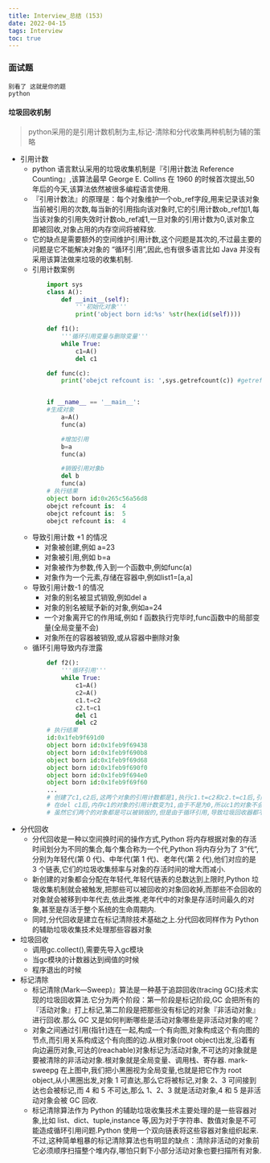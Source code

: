 ```yaml
---
title: Interview_总结 (153)
date: 2022-04-15
tags: Interview
toc: true
---
```


### 面试题
    别看了 这就是你的题
    python

<!-- more -->

#### 垃圾回收机制
> python采用的是引用计数机制为主,标记-清除和分代收集两种机制为辅的策略
- 引用计数
    * python 语言默认采用的垃圾收集机制是『引用计数法 Reference Counting』,该算法最早 George E. Collins 在 1960 的时候首次提出,50 年后的今天,该算法依然被很多编程语言使用.
    * 『引用计数法』的原理是：每个对象维护一个ob_ref字段,用来记录该对象当前被引用的次数,每当新的引用指向该对象时,它的引用计数ob_ref加1,每当该对象的引用失效时计数ob_ref减1,一旦对象的引用计数为0,该对象立即被回收,对象占用的内存空间将被释放.
    * 它的缺点是需要额外的空间维护引用计数,这个问题是其次的,不过最主要的问题是它不能解决对象的 “循环引用”,因此,也有很多语言比如 Java 并没有采用该算法做来垃圾的收集机制.
    * 引用计数案例
        ```python
            import sys
            class A():
                def __init__(self):
                    '''初始化对象'''
                    print('object born id:%s' %str(hex(id(self))))

            def f1():
                '''循环引用变量与删除变量'''
                while True:
                    c1=A()
                    del c1

            def func(c):
                print('obejct refcount is: ',sys.getrefcount(c)) #getrefcount()方法用于返回对象的引用计数


            if __name__ == '__main__':
            #生成对象
                a=A()
                func(a)

                #增加引用
                b=a
                func(a)

                #销毁引用对象b
                del b
                func(a)
            # 执行结果
            object born id:0x265c56a56d8
            obejct refcount is:  4
            obejct refcount is:  5
            obejct refcount is:  4
        ```
    * 导致引用计数 +1 的情况
        * 对象被创建,例如 a=23
        * 对象被引用,例如 b=a
        * 对象被作为参数,传入到一个函数中,例如func(a)
        * 对象作为一个元素,存储在容器中,例如list1=[a,a]
    * 导致引用计数-1 的情况
        * 对象的别名被显式销毁,例如del a
        * 对象的别名被赋予新的对象,例如a=24
        * 一个对象离开它的作用域,例如 f 函数执行完毕时,func函数中的局部变量(全局变量不会)
        * 对象所在的容器被销毁,或从容器中删除对象
    * 循环引用导致内存泄露
        ```python
            def f2():
                '''循环引用'''
                while True:
                    c1=A()
                    c2=A()
                    c1.t=c2
                    c2.t=c1
                    del c1
                    del c2
            # 执行结果
            id:0x1feb9f691d0
            object born id:0x1feb9f69438
            object born id:0x1feb9f690b8
            object born id:0x1feb9f69d68
            object born id:0x1feb9f690f0
            object born id:0x1feb9f694e0
            object born id:0x1feb9f69f60
            ...
            # 创建了c1,c2后,这两个对象的引用计数都是1,执行c1.t=c2和c2.t=c1后,引用计数变成2.
            # 在del c1后,内存c1的对象的引用计数变为1,由于不是为0,所以c1的对象不会被销毁,同理,在del c2后也是一样的.
            # 虽然它们两个的对象都是可以被销毁的,但是由于循环引用,导致垃圾回收器都不会回收它们,所以就会导致内存泄露.
        ```
- 分代回收
    * 分代回收是一种以空间换时间的操作方式,Python 将内存根据对象的存活时间划分为不同的集合,每个集合称为一个代,Python 将内存分为了 3“代”,分别为年轻代(第 0 代)、中年代(第 1 代)、老年代(第 2 代),他们对应的是 3 个链表,它们的垃圾收集频率与对象的存活时间的增大而减小.
    * 新创建的对象都会分配在年轻代,年轻代链表的总数达到上限时,Python 垃圾收集机制就会被触发,把那些可以被回收的对象回收掉,而那些不会回收的对象就会被移到中年代去,依此类推,老年代中的对象是存活时间最久的对象,甚至是存活于整个系统的生命周期内.
    * 同时,分代回收是建立在标记清除技术基础之上.分代回收同样作为 Python 的辅助垃圾收集技术处理那些容器对象
- 垃圾回收
    * 调用gc.collect(),需要先导入gc模块
    * 当gc模块的计数器达到阀值的时候
    * 程序退出的时候
- 标记清除
    * 标记清除(Mark—Sweep)』算法是一种基于追踪回收(tracing GC)技术实现的垃圾回收算法.它分为两个阶段：第一阶段是标记阶段,GC 会把所有的『活动对象』打上标记,第二阶段是把那些没有标记的对象『非活动对象』进行回收.那么 GC 又是如何判断哪些是活动对象哪些是非活动对象的呢？
    * 对象之间通过引用(指针)连在一起,构成一个有向图,对象构成这个有向图的节点,而引用关系构成这个有向图的边.从根对象(root object)出发,沿着有向边遍历对象,可达的(reachable)对象标记为活动对象,不可达的对象就是要被清除的非活动对象.根对象就是全局变量、调用栈、寄存器. mark-sweepg 在上图中,我们把小黑圈视为全局变量,也就是把它作为 root object,从小黑圈出发,对象 1 可直达,那么它将被标记,对象 2、3 可间接到达也会被标记,而 4 和 5 不可达,那么 1、2、3 就是活动对象,4 和 5 是非活动对象会被 GC 回收.
    * 标记清除算法作为 Python 的辅助垃圾收集技术主要处理的是一些容器对象,比如 list、dict、tuple,instance 等,因为对于字符串、数值对象是不可能造成循环引用问题.Python 使用一个双向链表将这些容器对象组织起来.不过,这种简单粗暴的标记清除算法也有明显的缺点：清除非活动的对象前它必须顺序扫描整个堆内存,哪怕只剩下小部分活动对象也要扫描所有对象.
